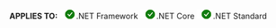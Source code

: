 <Token>**APPLIES TO:** ![Yes](media/yes.png).NET Framework ![Yes](media/yes.png).NET Core ![Yes](media/yes.png).NET Standard </Token>